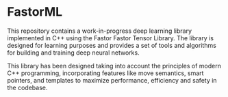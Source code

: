 # FastorML
This repository contains a work-in-progress deep learning library implemented in C++ using the Fastor Fastor Tensor Library. The library is designed for learning purposes and provides a set of tools and algorithms for building and training deep neural networks.

This library has been designed taking into account the principles of modern C++ programming, incorporating features like move semantics, smart pointers, and templates to maximize performance, efficiency and safety in the codebase.
